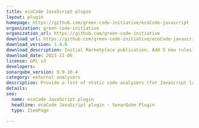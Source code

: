 ```yaml
---
title: ecoCode JavaScript plugin
layout: plugin
homepage: https://github.com/green-code-initiative/ecoCode-javascript
organization: green-code-initiative
organization_url: https://github.com/green-code-initiative
download_url: https://github.com/green-code-initiative/ecoCode-javascript/releases/download/1.4.0/ecocode-javascript-plugin-1.4.0.jar
download_version: 1.4.0
download_description: Initial Marketplace publication. Add 5 new rules.
download_date: 2023-11-06
license: GPL v3
developers: 
sonarqube_version: 9.9-10.4
category: external analysers
description: Provide a list of static code analyzers (for Javascript language) to highlight code structures that may have a negative ecological impact&#58; energy and resources over-consumption, "fatware", shortening terminals' lifespan, etc.
details: 
seo:
  name: ecoCode JavaScript plugin
  headline: ecoCode JavaScript plugin - SonarQube Plugin
  type: ItemPage

---
```

